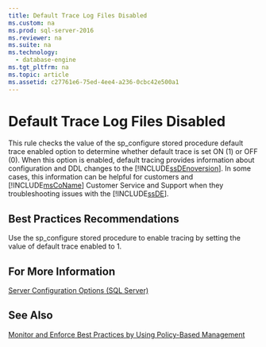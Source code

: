 ```yaml
---
title: Default Trace Log Files Disabled
ms.custom: na
ms.prod: sql-server-2016
ms.reviewer: na
ms.suite: na
ms.technology: 
  - database-engine
ms.tgt_pltfrm: na
ms.topic: article
ms.assetid: c27761e6-75ed-4ee4-a236-0cbc42e500a1
---
```

# Default Trace Log Files Disabled
  This rule checks the value of the sp\_configure stored procedure default trace enabled option to determine whether default trace is set ON \(1\) or OFF \(0\). When this option is enabled, default tracing provides information about configuration and DDL changes to the [!INCLUDE[ssDEnoversion](../../Token/Other/ssDEnoversion_md.md)]. In some cases, this information can be helpful for customers and [!INCLUDE[msCoName](../../Token/Other/msCoName_md.md)] Customer Service and Support when they troubleshooting issues with the [!INCLUDE[ssDE](../../Token/Other/ssDE_md.md)].  
  
## Best Practices Recommendations  
 Use the sp\_configure stored procedure to enable tracing by setting the value of default trace enabled to 1.  
  
## For More Information  
 [Server Configuration Options &#40;SQL Server&#41;](../../Topics/TopicNameNotContainA/Server-Configuration-Options--SQL-Server-.md)  
  
## See Also  
 [Monitor and Enforce Best Practices by Using Policy-Based Management](../../Topics/TopicNameNotContainA/Monitor-and-Enforce-Best-Practices-by-Using-Policy-Based-Management.md)  
  
  